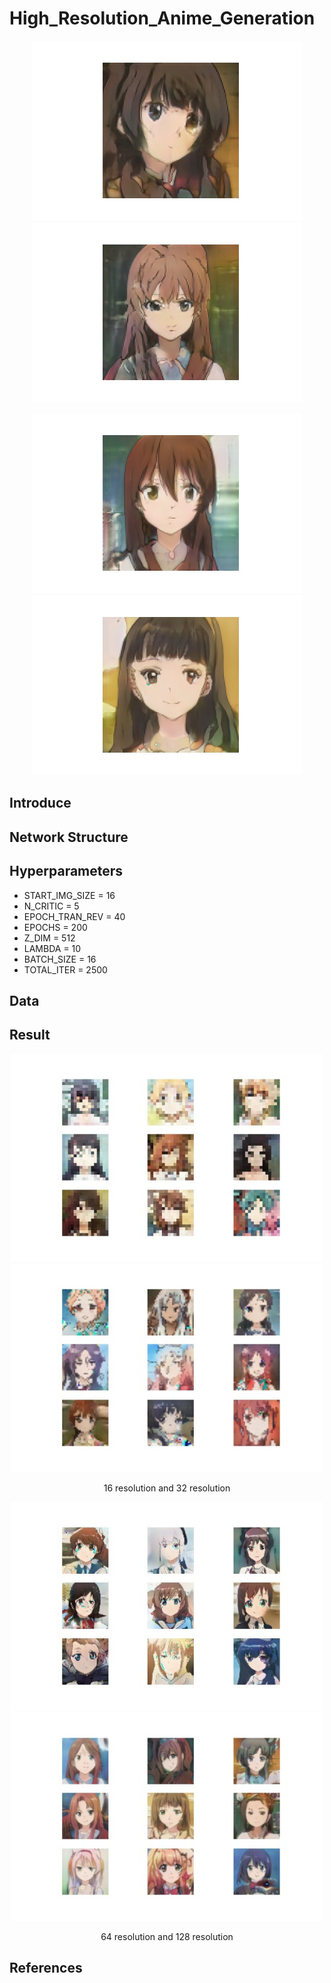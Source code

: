 # High_Resolution_Anime_Generation

<p align="center">
<img src="https://github.com/Yukino1010/High_Resolution_Anime_Generation/blob/master/result/final_1.jpg?raw=true" >
<img src="https://github.com/Yukino1010/High_Resolution_Anime_Generation/blob/master/result/final_3.jpg?raw=true">
</p>

<p align="center">
<img src="https://github.com/Yukino1010/High_Resolution_Anime_Generation/blob/master/result/final_2.jpg?raw=true" >
<img src="https://github.com/Yukino1010/High_Resolution_Anime_Generation/blob/master/result/final_5.jpg?raw=true">
</p>


## Introduce

## Network Structure

## Hyperparameters

- START_IMG_SIZE = 16
- N_CRITIC = 5
- EPOCH_TRAN_REV = 40
- EPOCHS = 200
- Z_DIM = 512
- LAMBDA = 10
- BATCH_SIZE = 16
- TOTAL_ITER = 2500

## Data

## Result
<p align="center">
<img width="500px" src="https://github.com/Yukino1010/High_Resolution_Anime_Generation/blob/master/result/rev16.jpg?raw=true" >
<img width="500px" src="https://github.com/Yukino1010/High_Resolution_Anime_Generation/blob/master/result/rev32.jpg?raw=true">
</p>

<p align="center">
16 resolution and 32 resolution
</p>

<p align="center">
<img width="500px" src="https://github.com/Yukino1010/High_Resolution_Anime_Generation/blob/master/result/rev64.jpg?raw=true" >
<img width="500px" src="https://github.com/Yukino1010/High_Resolution_Anime_Generation/blob/master/result/rev128.jpg?raw=true">
</p>

<p align="center">
64 resolution and 128 resolution
</p>


## References
